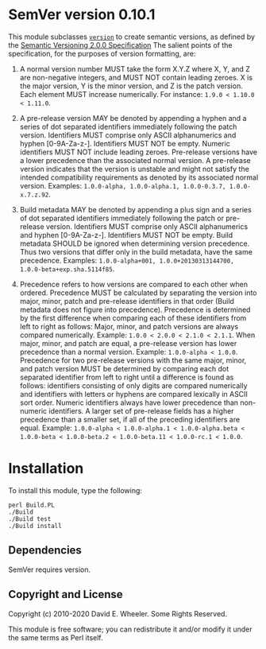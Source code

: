 SemVer version 0.10.1
=====================

This module subclasses [`version`] to create semantic versions, as defined by
the [Semantic Versioning 2.0.0 Specification]
The salient points of the specification, for the purposes of version
formatting, are:

1. A normal version number MUST take the form X.Y.Z where X, Y, and Z are 
   non-negative integers, and MUST NOT contain leading zeroes. X is the major 
   version, Y is the minor version, and Z is the patch version. Each element 
   MUST increase numerically.
   For instance: `1.9.0 < 1.10.0 < 1.11.0`.

2. A pre-release version MAY be denoted by appending a hyphen and a series 
   of dot separated identifiers immediately following the patch version. 
   Identifiers MUST comprise only ASCII alphanumerics and hyphen [0-9A-Za-z-]. 
   Identifiers MUST NOT be empty. Numeric identifiers MUST NOT include leading 
   zeroes. Pre-release versions have a lower precedence than the associated 
   normal version. A pre-release version indicates that the version is 
   unstable and might not satisfy the intended compatibility requirements 
   as denoted by its associated normal version. 
   Examples: `1.0.0-alpha, 1.0.0-alpha.1, 1.0.0-0.3.7, 1.0.0-x.7.z.92`.

3. Build metadata MAY be denoted by appending a plus sign and a series of 
   dot separated identifiers immediately following the patch or pre-release 
   version. Identifiers MUST comprise only ASCII alphanumerics and hyphen 
   [0-9A-Za-z-]. Identifiers MUST NOT be empty. Build metadata SHOULD be 
   ignored when determining version precedence. Thus two versions that differ 
   only in the build metadata, have the same precedence. 
   Examples: `1.0.0-alpha+001, 1.0.0+20130313144700, 1.0.0-beta+exp.sha.5114f85`.

4. Precedence refers to how versions are compared to each other when ordered. 
   Precedence MUST be calculated by separating the version into major, minor, 
   patch and pre-release identifiers in that order (Build metadata does not 
   figure into precedence). Precedence is determined by the first difference 
   when comparing each of these identifiers from left to right as follows: 
   Major, minor, and patch versions are always compared numerically. 
   Example: `1.0.0 < 2.0.0 < 2.1.0 < 2.1.1`. 
   When major, minor, and patch are equal, a pre-release version has lower 
   precedence than a normal version. 
   Example: `1.0.0-alpha < 1.0.0`. 
   Precedence for two pre-release versions with the same major, minor, and 
   patch version MUST be determined by comparing each dot separated identifier 
   from left to right until a difference is found as follows: identifiers 
   consisting of only digits are compared numerically and identifiers with 
   letters or hyphens are compared lexically in ASCII sort order. Numeric 
   identifiers always have lower precedence than non-numeric identifiers. A 
   larger set of pre-release fields has a higher precedence than a smaller 
   set, if all of the preceding identifiers are equal. 
   Example: `1.0.0-alpha < 1.0.0-alpha.1 < 1.0.0-alpha.beta < 1.0.0-beta < 1.0.0-beta.2 < 1.0.0-beta.11 < 1.0.0-rc.1 < 1.0.0`.


[`version`]: https://metacpan.org/pod/version
[Semantic Versioning 2.0.0 Specification]: https://semver.org/spec/v2.0.0.html

Installation
============

To install this module, type the following:

    perl Build.PL
    ./Build
    ./Build test
    ./Build install

Dependencies
------------

SemVer requires version.

Copyright and License
---------------------

Copyright (c) 2010-2020 David E. Wheeler. Some Rights Reserved.

This module is free software; you can redistribute it and/or modify it under
the same terms as Perl itself.
